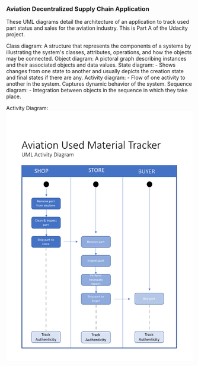 ### Aviation Decentralized Supply Chain Application

These UML diagrams detail the architecture of an application to track used part status and sales for the aviation industry.  This is Part A of the Udacity project.   

Class diagram: A structure that represents the components of a systems by illustrating the system's classes, attributes, operations, and how the objects may be connected.
Object diagram: A pictoral graph describing instances and their associated objects and data values.
State diagram: - Shows changes from one state to another and usually depicts the creation state and final states if there are any.
Activity diagram: - Flow of one activity to another in the system. Captures dynamic behavior of the system.
Sequence diagram: - Integration between objects in the sequence in which they take place.



Activity Diagram: 
![alt text][activity]

[activity]:https://github.com/mpUrban/Aviation_Decentralized_Supply_Chain/blob/master/diagrams/activity1.png "Activity Diagram"
